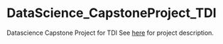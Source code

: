 # DataScience_CapstoneProject_TDI
 Datascience Capstone Project for TDI
See [here](https://github.com/shadifuladi/DataScience_CapstoneProject_TDI/blob/main/Description.ipynb) for project description.

